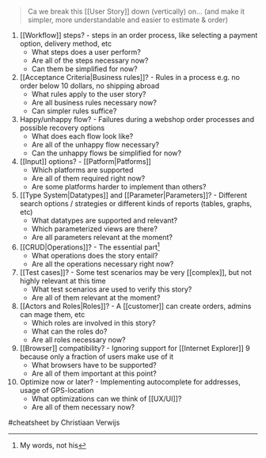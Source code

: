 > Ca we break this [[User Story]] down (vertically) on... (and make it simpler, more understandable and easier to estimate & order)

1. [[Workflow]] steps? - steps in an order process, like selecting a payment option, delivery method, etc
	- What steps does a user perform?
	- Are all of the steps necessary now?
	- Can them be simplified for now?
2. [[Acceptance Criteria|Business rules]]? - Rules in a process e.g. no order below 10 dollars, no shipping abroad
	- What rules apply to the user story?
	- Are all business rules necessary now?
	- Can simpler rules suffice?
3. Happy/unhappy flow? - Failures during a webshop order processes and possible recovery options
	- What does each flow look like?
	- Are all of the unhappy flow necessary?
	- Can the unhappy flows be simplified for now?
4. [[Input]] options? - [[Patform|Patforms]]
	- Which platforms are supported
	- Are all of them required right now?
	- Are some platforms harder to implement than others?
5. [[Type System|Datatypes]] and [[Parameter|Parameters]]? - Different search options / strategies or different kinds of reports (tables, graphs, etc)
	- What datatypes are supported and relevant?
	- Which parameterized views are there?
	- Are all parameters relevant at the moment?
6. [[CRUD|Operations]]? - The essential part[^1]
	- What operations does the story entail?
	- Are all the operations necessary right now?
7. [[Test cases]]? - Some test scenarios may be very [[complex]], but not highly relevant at this time
	- What test scenarios are used to verify this story?
	- Are all of them relevant at the moment?
8. [[Actors and Roles|Roles]]? - A [[customer]] can create orders, admins can mage them, etc
	- Which roles are involved in this story?
	- What can the roles do?
	- Are all roles necessary now?
9. [[Browser]] compatibility? - Ignoring support for [[Internet Explorer]] 9 because only a fraction of users make use of it
	- What browsers have to be supported?
	- Are all of them important at this point?
10. Optimize now or later? - Implementing autocomplete for addresses, usage of GPS-location
	- What optimizations can we think of [[UX/UI]]?
	- Are all of them necessary now?

#cheatsheet by Christiaan Verwijs

[^1]: My words, not his